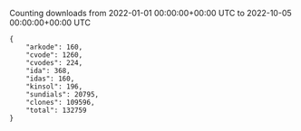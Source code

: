 
Counting downloads from 2022-01-01 00:00:00+00:00 UTC to 2022-10-05 00:00:00+00:00 UTC

```
{
    "arkode": 160,
    "cvode": 1260,
    "cvodes": 224,
    "ida": 368,
    "idas": 160,
    "kinsol": 196,
    "sundials": 20795,
    "clones": 109596,
    "total": 132759
}
```
